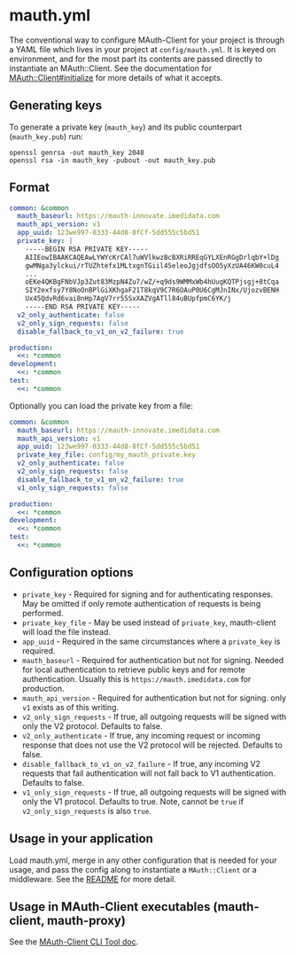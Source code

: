 # mauth.yml

The conventional way to configure MAuth-Client for your project is through a YAML file which lives in your project at `config/mauth.yml`.
It is keyed on environment, and for the most part its contents are passed directly to instantiate an MAuth::Client.
See the documentation for [MAuth::Client#initialize](../lib/mauth/client.rb) for more details of what it accepts.

## Generating keys

To generate a private key (`mauth_key`) and its public counterpart (`mauth_key.pub`) run:

```
openssl genrsa -out mauth_key 2048
openssl rsa -in mauth_key -pubout -out mauth_key.pub
```

## Format

```yaml
common: &common
  mauth_baseurl: https://mauth-innovate.imedidata.com
  mauth_api_version: v1
  app_uuid: 123we997-0333-44d8-8fCf-5dd555c5bd51
  private_key: |
    -----BEGIN RSA PRIVATE KEY-----
    AIIEowIBAAKCAQEAwLYWYcKrCAl7uWVlkwzBcBXRiRREqGYLXEnRGgDrlqbY+lDg
    gwMNga3ylckui/rTUZhtefx1MLtxgnTGiil45eleoJgjdfsOO5yXzUA46KW0cuL4
    ...
    oEKe4QKBgFNbVJp3Zut83MzpN4Zu7/wZ/+q9ds9WMMxWb4hUugKQTPjsgj+8tCqa
    SIY2exfsy7Y8NoOnBPlGiXKhgaF21T8kqV9C7R6OAuP0U6CgMJnINx/UjozvBENH
    Ux45QdvRd6vai8nHp7AgV7rr55SxXAZVgATll84uBUpfpmC6YK/j
    -----END RSA PRIVATE KEY-----
  v2_only_authenticate: false
  v2_only_sign_requests: false
  disable_fallback_to_v1_on_v2_failure: true

production:
  <<: *common
development:
  <<: *common
test:
  <<: *common
```

Optionally you can load the private key from a file:

```yaml
common: &common
  mauth_baseurl: https://mauth-innovate.imedidata.com
  mauth_api_version: v1
  app_uuid: 123we997-0333-44d8-8fCf-5dd555c5bd51
  private_key_file: config/my_mauth_private.key
  v2_only_authenticate: false
  v2_only_sign_requests: false
  disable_fallback_to_v1_on_v2_failure: true
  v1_only_sign_requests: false

production:
  <<: *common
development:
  <<: *common
test:
  <<: *common
```

## Configuration options

- `private_key` - Required for signing and for authenticating responses. May be omitted if only remote authentication of requests is being performed.
- `private_key_file` - May be used instead of `private_key`, mauth-client will load the file instead.
- `app_uuid` - Required in the same circumstances where a `private_key` is required.
- `mauth_baseurl` - Required for authentication but not for signing. Needed for local authentication to retrieve public keys and for remote authentication. Usually this is `https://mauth.imedidata.com` for production.
- `mauth_api_version` - Required for authentication but not for signing. only `v1` exists as of this writing.
- `v2_only_sign_requests` - If true, all outgoing requests will be signed with only the V2 protocol. Defaults to false.
- `v2_only_authenticate` - If true, any incoming request or incoming response that does not use the V2 protocol will be rejected. Defaults to false.
- `disable_fallback_to_v1_on_v2_failure` - If true, any incoming V2 requests that fail authentication will not fall back to V1 authentication. Defaults to false.
- `v1_only_sign_requests` - If true, all outgoing requests will be signed with only the V1 protocol. Defaults to true. Note, cannot be `true` if `v2_only_sign_requests` is also `true`.

## Usage in your application

Load mauth.yml, merge in any other configuration that is needed for your usage, and pass the config along to instantiate a `MAuth::Client` or a middleware.
See the [README](../README.md) for more detail.

## Usage in MAuth-Client executables (mauth-client, mauth-proxy)

See the [MAuth-Client CLI Tool doc](./mauth-client_CLI.md#configuration).
